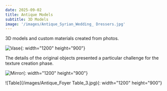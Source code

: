 ```yaml
---
date: 2025-09-02
title: Antique Models
subtitle: 3D Models
image: '/images/Antique_Syrian_Wedding_ Dressers.jpg'
---
```


3D models and custom materials created from photos.  

![Vase](/images/Antique_vases_1.jpg){: width="1200" height="900"}

The details of the original objects presented a particular challenge for the texture creation phase.

![Mirror](/images/Antique_Mirror_1.jpg){: width="1200" height="900"}

![Table](/images/Antique_Foyer Table_3.jpg){: width="1200" height="900"}
